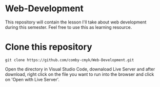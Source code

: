 # Web-Development
    
 This repository will contain the lesson I'll take about web development during this semester. Feel free to use this as learning resource.
    
# Clone this repository
    git clone https://github.com/comby-cmyk/Web-Development.git
   
Open the directory in Visual Studio Code, downaload Live Server and after download, right click on the file you want to run into the browser and click on 'Open with Live Server'.
